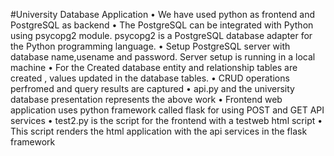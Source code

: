 
#University Database Application
•	We have used python as frontend and PostgreSQL as backend
•	The PostgreSQL can be integrated with Python using psycopg2 module. psycopg2 is a PostgreSQL database adapter for the Python programming language.
•	Setup PostgreSQL server with database name,usename and password. Server setup is running in a local machine
•	For the Created database entity and relationship tables are created , values updated in the database tables.
•	CRUD operations perfromed and query results are captured
•	api.py and the university database presentation represents the above work
•	Frontend web application uses python framework called flask for using POST and GET API services
•	test2.py is the script for the frontend with a testweb html script
•	This script renders the html application with the api services in the flask framework
